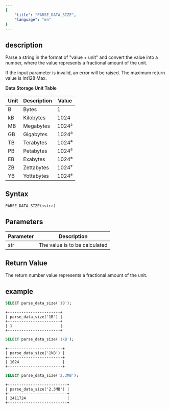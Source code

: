 ```yaml
---
{
    "title": "PARSE_DATA_SIZE",
    "language": "en"
}
---
```


<!-- 
Licensed to the Apache Software Foundation (ASF) under one
or more contributor license agreements.  See the NOTICE file
distributed with this work for additional information
regarding copyright ownership.  The ASF licenses this file
to you under the Apache License, Version 2.0 (the
"License"); you may not use this file except in compliance
with the License.  You may obtain a copy of the License at

  http://www.apache.org/licenses/LICENSE-2.0

Unless required by applicable law or agreed to in writing,
software distributed under the License is distributed on an
"AS IS" BASIS, WITHOUT WARRANTIES OR CONDITIONS OF ANY
KIND, either express or implied.  See the License for the
specific language governing permissions and limitations
under the License.
-->

## description

Parse a string in the format of "value + unit" and convert the value into a number, where the value represents a fractional amount of the unit.

If the input parameter is invalid, an error will be raised. The maximum return value is Int128 Max.

**Data Storage Unit Table**

| Unit  | Description        | Value          |
|------|-----------|------------|
| B    | Bytes      | 1          |
| kB   | Kilobytes    | 1024       |
| MB   | Megabytes    | 1024²      |
| GB   | Gigabytes    | 1024³      |
| TB   | Terabytes    | 1024⁴      |
| PB   | Petabytes    | 1024⁵      |
| EB   | Exabytes    | 1024⁶      |
| ZB   | Zettabytes    | 1024⁷      |
| YB   | Yottabytes    | 1024⁸      |

## Syntax

```sql
PARSE_DATA_SIZE(<str>)
```

## Parameters  

| Parameter | Description |  
| -- | -- |  
| str | The value is to be calculated |  

## Return Value  

The return number value represents a fractional amount of the unit. 

## example

```sql
SELECT parse_data_size('1B');
```

```text
+-----------------------+
| parse_data_size('1B') |
+-----------------------+
| 1                     |
+-----------------------+
```

```sql
SELECT parse_data_size('1kB');
```

```text
+------------------------+
| parse_data_size('1kB') |
+------------------------+
| 1024                   |
+------------------------+
```

```sql
SELECT parse_data_size('2.3MB');
```

```text
+--------------------------+
| parse_data_size('2.3MB') |
+--------------------------+
| 2411724                  |
+--------------------------+
```
